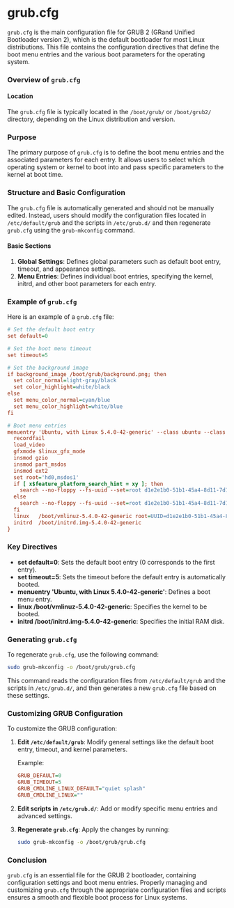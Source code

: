 # grub.cfg
`grub.cfg` is the main configuration file for GRUB 2 (GRand Unified Bootloader version 2), which is the default bootloader for most Linux distributions. This file contains the configuration directives that define the boot menu entries and the various boot parameters for the operating system.

### Overview of `grub.cfg`

#### Location

The `grub.cfg` file is typically located in the `/boot/grub/` or `/boot/grub2/` directory, depending on the Linux distribution and version.

### Purpose

The primary purpose of `grub.cfg` is to define the boot menu entries and the associated parameters for each entry. It allows users to select which operating system or kernel to boot into and pass specific parameters to the kernel at boot time.

### Structure and Basic Configuration

The `grub.cfg` file is automatically generated and should not be manually edited. Instead, users should modify the configuration files located in `/etc/default/grub` and the scripts in `/etc/grub.d/` and then regenerate `grub.cfg` using the `grub-mkconfig` command.

#### Basic Sections

1. **Global Settings**: Defines global parameters such as default boot entry, timeout, and appearance settings.
2. **Menu Entries**: Defines individual boot entries, specifying the kernel, initrd, and other boot parameters for each entry.

### Example of `grub.cfg`

Here is an example of a `grub.cfg` file:

```cfg
# Set the default boot entry
set default=0

# Set the boot menu timeout
set timeout=5

# Set the background image
if background_image /boot/grub/background.png; then
  set color_normal=light-gray/black
  set color_highlight=white/black
else
  set menu_color_normal=cyan/blue
  set menu_color_highlight=white/blue
fi

# Boot menu entries
menuentry 'Ubuntu, with Linux 5.4.0-42-generic' --class ubuntu --class gnu-linux --class gnu --class os {
  recordfail
  load_video
  gfxmode $linux_gfx_mode
  insmod gzio
  insmod part_msdos
  insmod ext2
  set root='hd0,msdos1'
  if [ x$feature_platform_search_hint = xy ]; then
    search --no-floppy --fs-uuid --set=root d1e2e1b0-51b1-45a4-8d11-7d153a6210b3
  else
    search --no-floppy --fs-uuid --set=root d1e2e1b0-51b1-45a4-8d11-7d153a6210b3
  fi
  linux   /boot/vmlinuz-5.4.0-42-generic root=UUID=d1e2e1b0-51b1-45a4-8d11-7d153a6210b3 ro  quiet splash $vt_handoff
  initrd  /boot/initrd.img-5.4.0-42-generic
}
```

### Key Directives

- **set default=0**: Sets the default boot entry (0 corresponds to the first entry).
- **set timeout=5**: Sets the timeout before the default entry is automatically booted.
- **menuentry 'Ubuntu, with Linux 5.4.0-42-generic'**: Defines a boot menu entry.
- **linux /boot/vmlinuz-5.4.0-42-generic**: Specifies the kernel to be booted.
- **initrd /boot/initrd.img-5.4.0-42-generic**: Specifies the initial RAM disk.

### Generating `grub.cfg`

To regenerate `grub.cfg`, use the following command:

```bash
sudo grub-mkconfig -o /boot/grub/grub.cfg
```

This command reads the configuration files from `/etc/default/grub` and the scripts in `/etc/grub.d/`, and then generates a new `grub.cfg` file based on these settings.

### Customizing GRUB Configuration

To customize the GRUB configuration:

1. **Edit `/etc/default/grub`**: Modify general settings like the default boot entry, timeout, and kernel parameters.

   Example:

   ```cfg
   GRUB_DEFAULT=0
   GRUB_TIMEOUT=5
   GRUB_CMDLINE_LINUX_DEFAULT="quiet splash"
   GRUB_CMDLINE_LINUX=""
   ```

2. **Edit scripts in `/etc/grub.d/`**: Add or modify specific menu entries and advanced settings.

3. **Regenerate `grub.cfg`**: Apply the changes by running:

   ```bash
   sudo grub-mkconfig -o /boot/grub/grub.cfg
   ```

### Conclusion

`grub.cfg` is an essential file for the GRUB 2 bootloader, containing configuration settings and boot menu entries. Properly managing and customizing `grub.cfg` through the appropriate configuration files and scripts ensures a smooth and flexible boot process for Linux systems.
